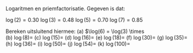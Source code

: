 Logaritmen en priemfactorisatie.
Gegeven is dat:

$\log(2) = 0.30$
$\log(3) = 0.48$
$\log(5) = 0.70$
$\log(7) = 0.85$


Bereken uitsluitend hiermee:
(a) $\log(6) = \log(3) \times \
(b) $\log(8) =$
(c) $\log(15) =$
(d) $\log(16) =$
(e) $\log(18) =$
(f) $\log(30) =$
(g) $\log(35) =$
(h) $\log(36) =$
(i) $\log(50) =$
(j) $\log(54) =$
(k) $\log(100) =$